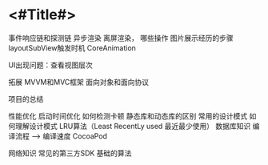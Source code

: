#  <#Title#>

事件响应链和探测链
异步渲染
离屏渲染， 哪些操作
图片展示经历的步骤
layoutSubView触发时机
CoreAnimation

UI出现问题：查看视图层次




拓展
MVVM和MVC框架
面向对象和面向协议

项目的总结


性能优化
启动时间优化
如何检测卡顿
静态库和动态库的区别
常用的设计模式 如何理解设计模式
LRU算法（Least RecentLy used 最近最少使用）
数据库知识
编译流程 —> 编译速度
CocoaPod

网络知识
常见的第三方SDK
基础的算法

